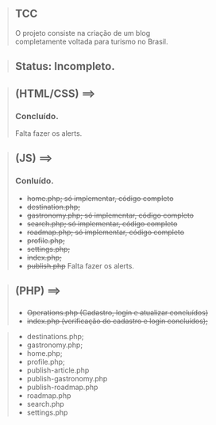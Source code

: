> ## TCC
> O projeto consiste na criação de um blog <br> completamente voltada para turismo no Brasil.

> ## Status: Incompleto.

> ## (HTML/CSS) ==>
> ### Concluído.
> Falta fazer os alerts.

> ## (JS) ==>
> ### Conluído.
> + <s>home.php; só implementar, código completo</s>
> + <s>destination.php;</s>
> + <s>gastronomy.php; só implementar, código completo</s>
> + <s>search.php; só implementar, código completo</s>
> + <s>roadmap.php; só implementar, código completo</s>
> + <s>profile.php;</s>
> + <s>settings.php;</s>
> + <s>index.php;</s>
> + <s>publish.php</s>
> Falta fazer os alerts.

> ## (PHP) ==>
> ###
> + <s>Operations.php (Cadastro, login e atualizar concluídos)</s>
> + <s>index.php (verificação do cadastro e login concluídos);</s>

> + destinations.php;
> + gastronomy.php;
> + home.php;
> + profile.php;
> + publish-article.php
> + publish-gastronomy.php
> + publish-roadmap.php
> + roadmap.php
> + search.php
> + settings.php